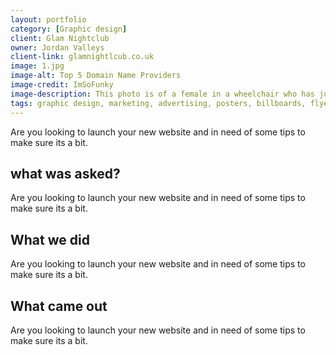```yaml
---
layout: portfolio
category: [Graphic design]
client: Glam Nightclub
owner: Jordan Valleys
client-link: glamnightlcub.co.uk
image: 1.jpg
image-alt: Top 5 Domain Name Providers
image-credit: ImSoFunky
image-description: This photo is of a female in a wheelchair who has just finished a wheelchair rugby game and is pushing herself across the court with a smile.
tags: graphic design, marketing, advertising, posters, billboards, flyers, banners, menus, logos, business cards, branding.
---
```


Are you looking to launch your new website and in need of some tips to make sure its a bit.

## what was asked?
Are you looking to launch your new website and in need of some tips to make sure its a bit.

## What we did
Are you looking to launch your new website and in need of some tips to make sure its a bit.

## What came out
Are you looking to launch your new website and in need of some tips to make sure its a bit.